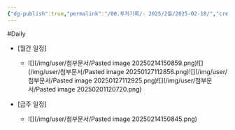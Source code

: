 ```yaml
---
{"dg-publish":true,"permalink":"/00.투자기록/☆ 2025/2월/2025-02-18/","created":"2025-02-16T12:48:19.587+09:00","updated":"2025-06-03T20:07:53.963+09:00"}
---
```


#Daily 


- [월간 일정]
	- ![](/img/user/첨부문서/Pasted image 20250214150859.png)![](/img/user/첨부문서/Pasted image 20250127112856.png)![](/img/user/첨부문서/Pasted image 20250127112925.png)![](/img/user/첨부문서/Pasted image 20250201120720.png)

- [금주 일정]
	- ![](/img/user/첨부문서/Pasted image 20250214150845.png)